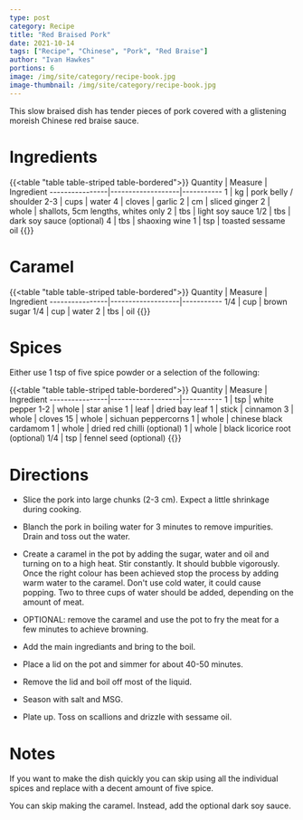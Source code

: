 ```yaml
---
type: post
category: Recipe
title: "Red Braised Pork"
date: 2021-10-14
tags: ["Recipe", "Chinese", "Pork", "Red Braise"]
author: "Ivan Hawkes"
portions: 6
image: /img/site/category/recipe-book.jpg
image-thumbnail: /img/site/category/recipe-book.jpg
---
```


This slow braised dish has tender pieces of pork covered with a glistening moreish Chinese red braise sauce.
<!--more-->

# Ingredients

{{<table "table table-striped table-bordered">}}
Quantity		| Measure 			| Ingredient
----------------|-------------------|-----------
1				| kg				| pork belly / shoulder
2-3				| cups				| water
4				| cloves			| garlic
2				| cm				| sliced ginger
2				| whole				| shallots, 5cm lengths, whites only
2				| tbs				| light soy sauce
1/2				| tbs				| dark soy sauce (optional)
4				| tbs				| shaoxing wine
1				| tsp				| toasted sessame oil
{{</table>}}

# Caramel

{{<table "table table-striped table-bordered">}}
Quantity		| Measure 			| Ingredient
----------------|-------------------|-----------
1/4				| cup				| brown sugar
1/4				| cup				| water
2				| tbs				| oil
{{</table>}}

# Spices

Either use 1 tsp of five spice powder or a selection of the following:

{{<table "table table-striped table-bordered">}}
Quantity		| Measure 			| Ingredient
----------------|-------------------|-----------
1				| tsp				| white pepper
1-2				| whole				| star anise
1				| leaf				| dried bay leaf
1				| stick				| cinnamon
3				| whole				| cloves
15				| whole				| sichuan peppercorns
1				| whole				| chinese black cardamom
1				| whole				| dried red chilli (optional)
1				| whole				| black licorice root (optional)
1/4				| tsp				| fennel seed (optional)
{{</table>}}

# Directions

* Slice the pork into large chunks (2-3 cm). Expect a little shrinkage during cooking.

* Blanch the pork in boiling water for 3 minutes to remove impurities. Drain and toss out the water.

* Create a caramel in the pot by adding the sugar, water and oil and turning on to a high heat. Stir constantly. It should bubble vigorously. Once the right colour has been achieved stop the process by adding warm water to the caramel. Don't use cold water, it could cause popping. Two to three cups of water should be added, depending on the amount of meat.

* OPTIONAL: remove the caramel and use the pot to fry the meat for a few minutes to achieve browning.

* Add the main ingrediants and bring to the boil.

* Place a lid on the pot and simmer for about 40-50 minutes.

* Remove the lid and boil off most of the liquid.

* Season with salt and MSG.

* Plate up. Toss on scallions and drizzle with sessame oil.

# Notes

If you want to make the dish quickly you can skip using all the individual spices and replace with a decent amount of five spice.

You can skip making the caramel. Instead, add the optional dark soy sauce.